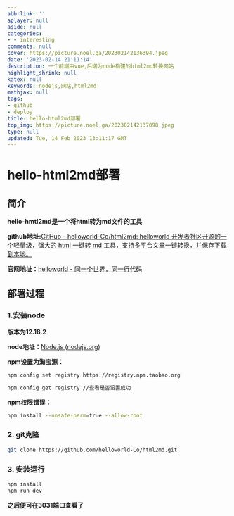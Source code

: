 ```yaml
---
abbrlink: ''
aplayer: null
aside: null
categories:
- - interesting
comments: null
cover: https://picture.noel.ga/202302142136394.jpeg
date: '2023-02-14 21:11:14'
description: 一个前端由vue,后端为node构建的html2md转换网站
highlight_shrink: null
katex: null
keywords: nodejs,网站,html2md
mathjax: null
tags:
- github
- deploy
title: hello-html2md部署
top_img: https://picture.noel.ga/202302142137098.jpeg
type: null
updated: Tue, 14 Feb 2023 13:11:17 GMT
---
```

# hello-html2md部署

## 简介

**hello-hmtl2md是一个将html转为md文件的工具**

**github地址:**[GitHub - helloworld-Co/html2md: helloworld 开发者社区开源的一个轻量级，强大的 html 一键转 md 工具，支持多平台文章一键转换，并保存下载到本地。](https://github.com/helloworld-Co/html2md)

**官网地址：**[helloworld - 同一个世界，同一行代码](https://www.helloworld.net/html2md)

## 部署过程

### 1.安装node

**版本为12.18.2**

**node地址：**[Node.js (nodejs.org)](https://nodejs.org/zh-cn/)

**npm设置为淘宝源：**

```bash
npm config set registry https://registry.npm.taobao.org

npm config get registry //查看是否设置成功
```

**npm权限错误：**

```bash
npm install --unsafe-perm=true --allow-root
```

### 2. git克隆

```bash
git clone https://github.com/helloworld-Co/html2md.git
```

### 3. 安装运行

```bash
npm install
npm run dev
```

**之后便可在3031端口查看了**
